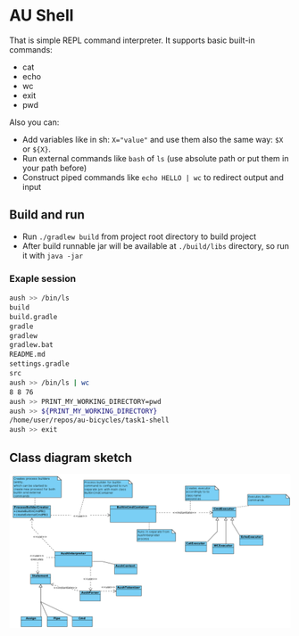 # AU Shell

That is simple REPL command interpreter. It supports basic built-in commands:
* cat
* echo
* wc
* exit
* pwd

Also you can:

- Add variables like in sh: `X="value"` and use them also the same way: `$X` or `${X}`.
- Run external commands like `bash` of `ls` (use absolute path or put them in your path before)
- Construct piped commands like `echo HELLO | wc` to redirect output and input

## Build and run

* Run `./gradlew build` from project root directory to build project
* After build runnable jar will be available at `./build/libs` directory, so run it with `java -jar`

### Exaple session

```bash
aush >> /bin/ls
build
build.gradle
gradle
gradlew
gradlew.bat
README.md
settings.gradle
src
aush >> /bin/ls | wc
8 8 76
aush >> PRINT_MY_WORKING_DIRECTORY=pwd
aush >> ${PRINT_MY_WORKING_DIRECTORY}
/home/user/repos/au-bicycles/task1-shell
aush >> exit
```

## Class diagram sketch
![Diagram](diagram.png)